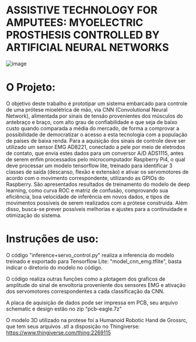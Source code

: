 # ASSISTIVE TECHNOLOGY FOR AMPUTEES: MYOELECTRIC PROSTHESIS CONTROLLED BY ARTIFICIAL NEURAL NETWORKS
![image](https://github.com/user-attachments/assets/1b6a1aca-88c6-461f-bb5d-9a16e0383700)


# O Projeto:

O objetivo deste trabalho é prototipar um sistema embarcado para controle de uma prótese mioelétrica de mão, via CNN (Convolutional Neural Network), alimentada por sinais de tensão provenientes dos músculos do antebraço e braço, com alto grau de confiabilidade e que seja de baixo custo quando comparada a média do mercado, de forma a comprovar a possibilidade de democratizar o acesso a esta tecnologia com a população de países de baixa renda. Para a aquisição dos sinais de controle deve ser utilizado um sensor EMG AD8221, conectado a pele por meio de eletrodos de contato, que envia estes dados para um conversor A/D ADS1115, antes de serem enfim processados pelo microcomputador Raspberry Pi4, o qual deve processar um modelo tensorflow lite, treinado para identificar 3 classes de saída (descanso, flexão e extensão) e ativar os servomotores de acordo com o movimento correspondente, utilizando as GPIOs do Raspberry. São apresentados resultados de treinamento do modelo de deep learning, como curva ROC e matriz de confusão, comprovando sua eficiência, boa velocidade de inferência em novos dados, e tipos de movimentos possíveis de serem realizados com a prótese construída. Além disso, busca-se prever possíveis melhorias e ajustes para a continuidade e otimização do sistema.

# Instruções de uso:

O código "inference+servo_control.py" realiza a inferencia do modelo treinado e exportado para Tensorflow Lite: "model_cnn_emg.tflite", basta indicar o diretorio do modelo no código. 

O código realiza outras funções como a plotagem dos graficos de amplitude do sinal de envoltoria proveniente dos sensores EMG e ativação dos servomotores correspondentes a cada classificação da CNN. 

A placa de aquisição de dados pode ser impressa em PCB, seu arquivo schematic e design estão no zip "pcb-eagle.7z"

O modelo 3D utilizado na protese foi a Humanoid Robotic Hand de Grossrc, que tem seus arquivos .stl a disposição no Thingiverse: https://www.thingiverse.com/thing:2269115 
